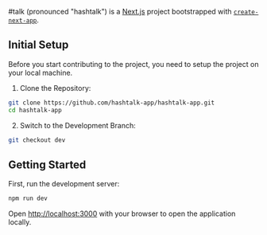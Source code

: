 #talk (pronounced "hashtalk") is a [Next.js](https://nextjs.org/) project bootstrapped with [`create-next-app`](https://github.com/vercel/next.js/tree/canary/packages/create-next-app).

## Initial Setup
Before you start contributing to the project, you need to setup the project on your local machine.

1. Clone the Repository:
```bash
git clone https://github.com/hashtalk-app/hashtalk-app.git
cd hashtalk-app
```

2. Switch to the Development Branch:
```bash
git checkout dev
```

## Getting Started

First, run the development server:

```bash
npm run dev
```

Open [http://localhost:3000](http://localhost:3000) with your browser to open the application locally.
